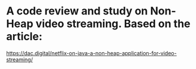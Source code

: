 # A code review and study on Non-Heap video streaming. Based on the article:

https://dac.digital/netflix-on-java-a-non-heap-application-for-video-streaming/
